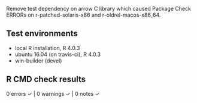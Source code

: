 Remove test dependency on arrow C library which caused Package Check ERRORs on
r-patched-solaris-x86 and r-oldrel-macos-x86_64.

## Test environments
* local R installation, R 4.0.3
* ubuntu 16.04 (on travis-ci), R 4.0.3
* win-builder (devel)

## R CMD check results

0 errors ✓ | 0 warnings ✓ | 0 notes ✓